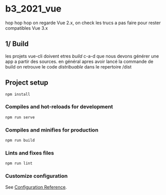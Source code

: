 # b3_2021_vue
hop hop hop
on regarde Vue 2.x, on check les trucs a pas faire pour rester compatibles Vue 3.x
 
## 1/ Build 
les projets vue-cli doivent etres *build* c-a-d que nous devons générer une app a partir des sources.
en général apres avoir lancé la commande de build on retrouve le code *distribuable* dans le repertoire /dist





## Project setup
```
npm install
```

### Compiles and hot-reloads for development
```
npm run serve
```

### Compiles and minifies for production
```
npm run build
```

### Lints and fixes files
```
npm run lint
```

### Customize configuration
See [Configuration Reference](https://cli.vuejs.org/config/).
